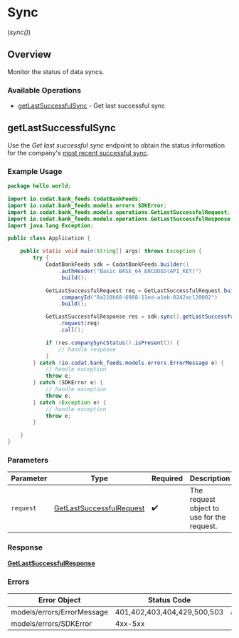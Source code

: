 # Sync
(*sync()*)

## Overview

Monitor the status of data syncs.

### Available Operations

* [getLastSuccessfulSync](#getlastsuccessfulsync) - Get last successful sync

## getLastSuccessfulSync

Use the _Get last successful sync_ endpoint to obtain the status information for the company's [most recent successful sync](https://docs.codat.io/bank-feeds-api#/schemas/CompanySyncStatus). 

### Example Usage

```java
package hello.world;

import io.codat.bank_feeds.CodatBankFeeds;
import io.codat.bank_feeds.models.errors.SDKError;
import io.codat.bank_feeds.models.operations.GetLastSuccessfulRequest;
import io.codat.bank_feeds.models.operations.GetLastSuccessfulResponse;
import java.lang.Exception;

public class Application {

    public static void main(String[] args) throws Exception {
        try {
            CodatBankFeeds sdk = CodatBankFeeds.builder()
                .authHeader("Basic BASE_64_ENCODED(API_KEY)")
                .build();

            GetLastSuccessfulRequest req = GetLastSuccessfulRequest.builder()
                .companyId("8a210b68-6988-11ed-a1eb-0242ac120002")
                .build();

            GetLastSuccessfulResponse res = sdk.sync().getLastSuccessfulSync()
                .request(req)
                .call();

            if (res.companySyncStatus().isPresent()) {
                // handle response
            }
        } catch (io.codat.bank_feeds.models.errors.ErrorMessage e) {
            // handle exception
            throw e;
        } catch (SDKError e) {
            // handle exception
            throw e;
        } catch (Exception e) {
            // handle exception
            throw e;
        }

    }
}
```

### Parameters

| Parameter                                                                       | Type                                                                            | Required                                                                        | Description                                                                     |
| ------------------------------------------------------------------------------- | ------------------------------------------------------------------------------- | ------------------------------------------------------------------------------- | ------------------------------------------------------------------------------- |
| `request`                                                                       | [GetLastSuccessfulRequest](../../models/operations/GetLastSuccessfulRequest.md) | :heavy_check_mark:                                                              | The request object to use for the request.                                      |

### Response

**[GetLastSuccessfulResponse](../../models/operations/GetLastSuccessfulResponse.md)**

### Errors

| Error Object                | Status Code                 | Content Type                |
| --------------------------- | --------------------------- | --------------------------- |
| models/errors/ErrorMessage  | 401,402,403,404,429,500,503 | application/json            |
| models/errors/SDKError      | 4xx-5xx                     | \*\/*                       |
